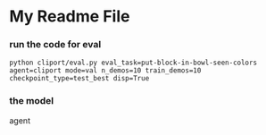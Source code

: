 # My Readme File


### run the code for eval
```
python cliport/eval.py eval_task=put-block-in-bowl-seen-colors agent=cliport mode=val n_demos=10 train_demos=10 checkpoint_type=test_best disp=True
```

### the model
agent